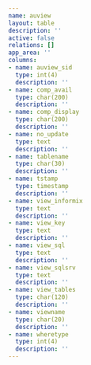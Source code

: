 ```yaml
---
name: auview
layout: table
description: ''
active: false
relations: []
app_area: ''
columns:
- name: auview_sid
  type: int(4)
  description: ''
- name: comp_avail
  type: char(200)
  description: ''
- name: comp_display
  type: char(200)
  description: ''
- name: no_update
  type: text
  description: ''
- name: tablename
  type: char(30)
  description: ''
- name: tstamp
  type: timestamp
  description: ''
- name: view_informix
  type: text
  description: ''
- name: view_key
  type: text
  description: ''
- name: view_sql
  type: text
  description: ''
- name: view_sqlsrv
  type: text
  description: ''
- name: view_tables
  type: char(120)
  description: ''
- name: viewname
  type: char(20)
  description: ''
- name: wheretype
  type: int(4)
  description: ''
---
```


